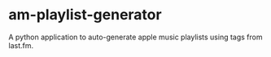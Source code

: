 # am-playlist-generator
A python application to auto-generate apple music playlists using tags from last.fm.

